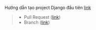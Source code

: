 Hướng dẫn tạo project Django đầu tiên [link](https://github.com/congtrang009/django-tutorial/wiki/2.-H%C6%B0%E1%BB%9Bng-d%E1%BA%ABn-t%E1%BA%A1o-project-Django-%C4%91%E1%BA%A7u-ti%C3%AAn)

> * Pull Request ([link](https://github.com/congtrang009/django-tutorial/pull/4))
> * Branch ([link](https://github.com/congtrang009/django-tutorial/tree/0-django-startproject-demo/implement))
